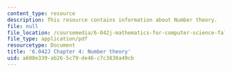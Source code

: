 ```yaml
---
content_type: resource
description: This resource contains information about Number theory.
file: null
file_location: /coursemedia/6-042j-mathematics-for-computer-science-fall-2010/a608e339ab265c79de46c7c3830a49cb_MIT6_042JF10_chap04.pdf
file_type: application/pdf
resourcetype: Document
title: '6.042J Chapter 4: Number theory'
uid: a608e339-ab26-5c79-de46-c7c3830a49cb
---
```

